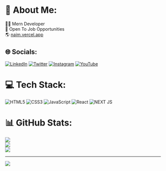 # 💫 About Me:
👨‍💻 Mern Developer<br>💼 Open To Job Opportunities<br>🌎 <a href="https://naim.vercel.app">naim.vercel.app</a> <br>


## 🌐 Socials:
[![LinkedIn](https://img.shields.io/badge/LinkedIn-%230077B5.svg?logo=linkedin&logoColor=white)](https://linkedin.com/in/ataurrahmannaim) [![Twitter](https://img.shields.io/badge/Twitter-%231DA1F2.svg?logo=Twitter&logoColor=white)](https://twitter.com/naimxw) [![Instagram](https://img.shields.io/badge/Instagram-%23E4405F.svg?logo=Instagram&logoColor=white)](https://instagram.com) [![YouTube](https://img.shields.io/badge/YouTube-%23FF0000.svg?logo=YouTube&logoColor=white)](https://youtube.com/@LevelZero13) 

# 💻 Tech Stack:
![HTML5](https://img.shields.io/badge/html5-%23E34F26.svg?style=for-the-badge&logo=html5&logoColor=white) ![CSS3](https://img.shields.io/badge/css3-%231572B6.svg?style=for-the-badge&logo=css3&logoColor=white) ![JavaScript](https://img.shields.io/badge/javascript-%23323330.svg?style=for-the-badge&logo=javascript&logoColor=%23F7DF1E)
![React](https://img.shields.io/badge/react-%2320232a.svg?style=for-the-badge&logo=react&logoColor=%2361DAFB)
![NEXT JS](https://img.shields.io/badge/Next-black?style=for-the-badge&logo=next.js&logoColor=white)

# 📊 GitHub Stats:
![](https://github-readme-stats.vercel.app/api?username=follownaim&theme=dark&hide_border=false&include_all_commits=true&count_private=true)<br/>
![](https://github-readme-streak-stats.herokuapp.com/?user=follownaim&theme=dark&hide_border=false)<br/>
![](https://github-readme-stats.vercel.app/api/top-langs/?username=follownaim&theme=dark&hide_border=false&include_all_commits=false&count_private=true&layout=compact)

---
[![](https://visitcount.itsvg.in/api?id=follownaim&icon=0&color=0)](https://visitcount.itsvg.in)

<!-- Proudly created with GPRM ( https://gprm.itsvg.in ) -->
